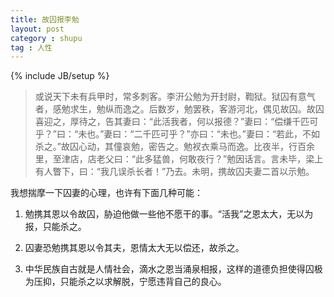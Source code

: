 ```yaml
---
title: 故囚报李勉
layout: post
category : shupu 
tag : 人性 
---
```

{% include JB/setup %}

> 或说天下未有兵甲时，常多刺客。李汧公勉为开封尉，鞫狱。狱囚有意气者，感勉求生，勉纵而逸之。后数岁，勉罢秩，客游河北，偶见故囚。故囚喜迎之，厚待之，告其妻曰：“此活我者，何以报德？”妻曰：“偿缣千匹可乎？”曰：“未也。”妻曰：“二千匹可乎？”亦曰：“未也。”妻曰：“若此，不如杀之。”故囚心动，其僮哀勉，密告之。勉衩衣乘马而逸。比夜半，行百余里，至津店，店老父曰：“此多猛兽，何敢夜行？”勉因话言。言未毕，梁上有人瞥下，曰：“我几误杀长者！”乃去。未明，携故囚夫妻二首以示勉。

我想揣摩一下囚妻的心理，也许有下面几种可能：

1. 勉携其恩以令故囚，胁迫他做一些他不愿干的事。“活我”之恩太大，无以为报，只能杀之。

2. 囚妻恐勉携其恩以令其夫，恩情太大无以偿还，故杀之。

3. 中华民族自古就是人情社会，滴水之恩当涌泉相报，这样的道德负担使得囚极为压抑，只能杀之以求解脱，宁愿违背自己的良心。

